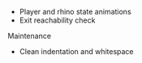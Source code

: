 * Player and rhino state animations
* Exit reachability check

Maintenance
* Clean indentation and whitespace


